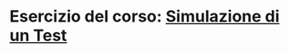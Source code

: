 # Esercizio del corso: [Simulazione di un Test](https://filipposcr.github.io/Novembre23-RicostruzioneAppEpicode/)
